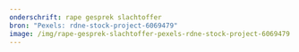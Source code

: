 ```yaml
---
onderschrift: rape gesprek slachtoffer
bron: "Pexels: rdne-stock-project-6069479"
image: /img/rape-gesprek-slachtoffer-pexels-rdne-stock-project-6069479.jpg
---
```

